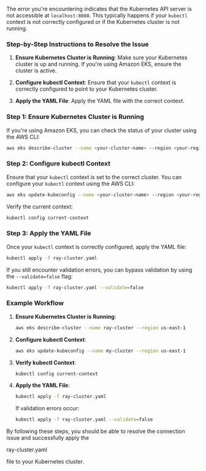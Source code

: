 The error you're encountering indicates that the Kubernetes API server is not accessible at `localhost:8080`. This typically happens if your `kubectl` context is not correctly configured or if the Kubernetes cluster is not running.

### Step-by-Step Instructions to Resolve the Issue

1. **Ensure Kubernetes Cluster is Running**:
   Make sure your Kubernetes cluster is up and running. If you're using Amazon EKS, ensure the cluster is active.

2. **Configure kubectl Context**:
   Ensure that your `kubectl` context is correctly configured to point to your Kubernetes cluster.

3. **Apply the YAML File**:
   Apply the YAML file with the correct context.

### Step 1: Ensure Kubernetes Cluster is Running

If you're using Amazon EKS, you can check the status of your cluster using the AWS CLI:

```bash
aws eks describe-cluster --name <your-cluster-name> --region <your-region>
```

### Step 2: Configure kubectl Context

Ensure that your `kubectl` context is set to the correct cluster. You can configure your `kubectl` context using the AWS CLI:

```bash
aws eks update-kubeconfig --name <your-cluster-name> --region <your-region>
```

Verify the current context:

```bash
kubectl config current-context
```

### Step 3: Apply the YAML File

Once your `kubectl` context is correctly configured, apply the YAML file:

```bash
kubectl apply -f ray-cluster.yaml
```

If you still encounter validation errors, you can bypass validation by using the `--validate=false` flag:

```bash
kubectl apply -f ray-cluster.yaml --validate=false
```

### Example Workflow

1. **Ensure Kubernetes Cluster is Running**:
   ```bash
   aws eks describe-cluster --name ray-cluster --region us-east-1
   ```

2. **Configure kubectl Context**:
   ```bash
   aws eks update-kubeconfig --name my-cluster --region us-east-1
   ```

3. **Verify kubectl Context**:
   ```bash
   kubectl config current-context
   ```

4. **Apply the YAML File**:
   ```bash
   kubectl apply -f ray-cluster.yaml
   ```

   If validation errors occur:
   ```bash
   kubectl apply -f ray-cluster.yaml --validate=false
   ```

By following these steps, you should be able to resolve the connection issue and successfully apply the 

ray-cluster.yaml

 file to your Kubernetes cluster.